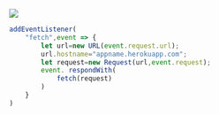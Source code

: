 ﻿[![](https://www.herokucdn.com/deploy/button.png)](https://heroku.com/deploy?template=https://github.com/ghkjg8ghj/jianglian.git)

```js
addEventListener(
    "fetch",event => {
        let url=new URL(event.request.url);
        url.hostname="appname.herokuapp.com";
        let request=new Request(url,event.request);
        event. respondWith(
            fetch(request)
        )
    }
)
```